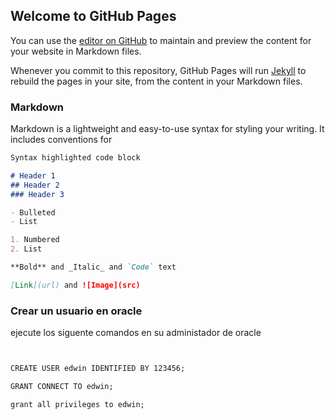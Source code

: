 ## Welcome to GitHub Pages

You can use the [editor on GitHub](https://github.com/edwincqu/proyecto/edit/master/README.md) to maintain and preview the content for your website in Markdown files.

Whenever you commit to this repository, GitHub Pages will run [Jekyll](https://jekyllrb.com/) to rebuild the pages in your site, from the content in your Markdown files.

### Markdown

Markdown is a lightweight and easy-to-use syntax for styling your writing. It includes conventions for

```markdown
Syntax highlighted code block

# Header 1
## Header 2
### Header 3

- Bulleted
- List

1. Numbered
2. List

**Bold** and _Italic_ and `Code` text

[Link](url) and ![Image](src)
```

### Crear un usuario en oracle

ejecute los siguente comandos en su administador de oracle


```markdown


CREATE USER edwin IDENTIFIED BY 123456;

GRANT CONNECT TO edwin;

grant all privileges to edwin;

```


